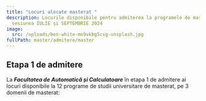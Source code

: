 ```yaml
---
title: "Locuri alocate masterat "
description: Locurile disponibile pentru admiterea la programele de masterat,
  sesiunea IULIE și SEPTEMBRIE 2024
image:
  src: /uploads/ben-white-mo9vkbg5csg-unsplash.jpg
fullPath: master/admitere/master
---
```

## Etapa 1 de admitere

La ***Facultatea de Automatică și Calculatoare*** în etapa 1 de admitere ai locuri disponibile la 12 programe de studii universitare de masterat, pe 3 domenii de masterat:

<Fig src="/uploads/locuri-masterat-2025.png" alt="undefined" caption="undefined"></Fig>